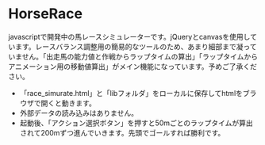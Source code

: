 # HorseRace
javascriptで開発中の馬レースシミュレーターです。jQueryとcanvasを使用しています。レースバランス調整用の簡易的なツールのため、あまり細部まで凝っていません。「出走馬の能力値と作戦からラップタイムの算出」「ラップタイムからアニメーション用の移動値算出」がメイン機能になっています。予めご了承ください。  
 - 「race_simurate.html」と「libフォルダ」をローカルに保存してhtmlをブラウザで開くと動きます。  
 - 外部データの読み込みはありません。  
 - 起動後、「アクション選択ボタン」を押すと50mごとのラップタイムが算出されて200mずつ進んでいきます。先頭でゴールすれば勝利です。   
